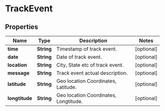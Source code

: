 
# TrackEvent

## Properties
Name | Type | Description | Notes
------------ | ------------- | ------------- | -------------
**time** | **String** | Timestamp of track event. |  [optional]
**date** | **String** | Date of track event. |  [optional]
**location** | **String** | City, State etc of track event. |  [optional]
**message** | **String** | Track event actual description. |  [optional]
**latitude** | **String** | Geo location Coordinates, Latitude. |  [optional]
**longtitude** | **String** | Geo location Coordinates, Longtitude. |  [optional]



